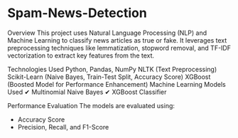 # Spam-News-Detection

Overview
This project uses Natural Language Processing (NLP) and Machine Learning to classify news articles as true or fake. It leverages text preprocessing techniques like lemmatization, stopword removal, and TF-IDF vectorization to extract key features from the text.

 Technologies Used
Python, Pandas, NumPy
NLTK (Text Preprocessing)
Scikit-Learn (Naive Bayes, Train-Test Split, Accuracy Score)
XGBoost (Boosted Model for Performance Enhancement)
 Machine Learning Models Used
✔ Multinomial Naive Bayes
✔ XGBoost Classifier

 Performance Evaluation
The models are evaluated using:
- Accuracy Score
- Precision, Recall, and F1-Score
